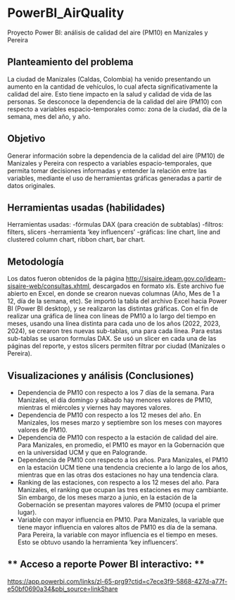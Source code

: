 # PowerBI_AirQuality
Proyecto Power BI: análisis de calidad del aire (PM10) en Manizales y Pereira

## **Planteamiento del problema**

La ciudad de Manizales (Caldas, Colombia) ha venido presentando un aumento en la cantidad de vehículos, lo cual afecta significativamente la calidad del aire. Esto tiene impacto en la salud y calidad de vida de las personas. Se desconoce la dependencia de la calidad del aire (PM10) con respecto a variables espacio-temporales como: zona de la ciudad, día de la semana, mes del año, y año. 

## **Objetivo**

Generar información sobre la dependencia de la calidad del aire (PM10) de Manizales y Pereira con respecto a variables espacio-temporales, que permita tomar decisiones informadas y entender la relación entre las variables, mediante el uso de herramientas gráficas generadas a partir de datos originales. 

## **Herramientas usadas (habilidades)**

Herramientas usadas:
-fórmulas DAX (para creación de subtablas)
-filtros: filters, slicers 
-herramienta ‘key influencers’
-gráficas: line chart, line and clustered column chart, ribbon chart, bar chart.

## **Metodología**

Los datos fueron obtenidos de la página http://sisaire.ideam.gov.co/ideam-sisaire-web/consultas.xhtml, descargados en formato xls. Este archivo fue abierto en Excel, en donde se crearon nuevas columnas (Año, Mes de 1 a 12, día de la semana, etc). Se importó la tabla del archivo Excel hacia Power BI (Power BI desktop), y se realizaron las distintas gráficas. Con el fin de realizar una gráfica de línea con líneas de PM10 a lo largo del tiempo en meses, usando una línea distinta para cada uno de los años (2022, 2023, 2024), se crearon tres nuevas sub-tablas, una para cada línea. Para estas sub-tablas se usaron formulas DAX. Se usó un slicer en cada una de las páginas del reporte, y estos slicers permiten filtrar por ciudad (Manizales o Pereira).      

## **Visualizaciones y análisis (Conclusiones)**

* Dependencia de PM10 con respecto a los 7 días de la semana. Para Manizales, el día domingo y sábado hay menores valores de PM10, mientras el miércoles y viernes hay mayores valores.
* Dependencia de PM10 con respecto a los 12 meses del año. En Manizales, los meses marzo y septiembre son los meses con mayores valores de PM10.
* Dependencia de PM10 con respecto a la estación de calidad del aire. Para Manizales, en promedio, el PM10 es mayor en la Gobernación que en la universidad UCM y que en Palogrande. 
* Dependencia de PM10 con respecto a los años. Para Manizales, el PM10 en la estación UCM tiene una tendencia creciente a lo largo de los años, mientras que en las otras dos estaciones no hay una tendencia clara. 
* Ranking de las estaciones, con respecto a los 12 meses del año. Para Manizales, el ranking que ocupan las tres estaciones es muy cambiante. Sin embargo, de los meses marzo a junio, en la estación de la Gobernación se presentan mayores valores de PM10 (ocupa el primer lugar).  
*  Variable con mayor influencia en PM10. Para Manizales, la variable que tiene mayor influencia en valores altos de PM10 es día de la semana. Para Pereira, la variable con mayor influencia es el tiempo en meses. Esto se obtuvo usando la herramienta ‘key influencers’.

## ** Acceso a reporte Power BI interactivo: ** 
https://app.powerbi.com/links/zl-65-prg9?ctid=c7ece3f9-5868-427d-a77f-e50bf0690a34&pbi_source=linkShare

